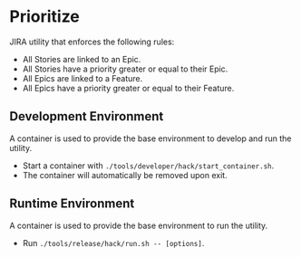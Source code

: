 # Prioritize
JIRA utility that enforces the following rules:
* All Stories are linked to an Epic.
* All Stories have a priority greater or equal to their Epic.
* All Epics are linked to a Feature.
* All Epics have a priority greater or equal to their Feature.

## Development Environment
A container is used to provide the base environment to develop and run the utility.

* Start a container with `./tools/developer/hack/start_container.sh`.
* The container will automatically be removed upon exit.

## Runtime Environment
A container is used to provide the base environment to run the utility.

* Run `./tools/release/hack/run.sh -- [options]`.
